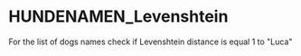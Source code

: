 # HUNDENAMEN_Levenshtein
For the list of dogs names check if Levenshtein distance is equal 1 to "Luca"

